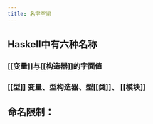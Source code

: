 ```yaml
---
title: 名字空间
---
```


## Haskell中有六种名称

### [[变量]]与[[构造器]]的字面值
### [[型]] 变量、型构造器、型[[类]]、 [[模块]]
## 命名限制：
###
